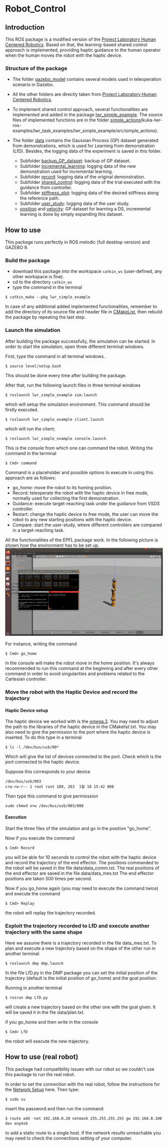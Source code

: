 # Robot_Control

## Introduction

This ROS package is a modified version of the [Project Laboratory Human Centered Robotics](https://github.com/BernardoBrogi/Project-Laboratory). Based on that, the learning-based shared control approach is implemented, providing haptic guidance to the human operator when the human moves the robot with the haptic device. 


### Structure of the package

* The folder [gazebo_model](gazebo_model/) contains several models used in teleoperation scenario in Gazebo.

* All the other folders are directly taken from [Project Laboratory Human Centered Robotics](https://github.com/BernardoBrogi/Project-Laboratory).

* To implement shared control approach, several functionalities are implemented and added in the package [lwr_simple_example](kuka-lwr-ros-examples/lwr_task_examples/lwr_simple_example). The source files of implemented functions are in the folder [simple_actions](kuka-lwr-ros-examples/lwr_task_examples/lwr_simple_example/src/simple_actions)(kuka-lwr-ros-examples/lwr_task_examples/lwr_simple_example/src/simple_actions).


* The folder [data](data/) contains the Gaussian Process (GP) dataset generated from demonstrations, which is used for Learning from demonstration (LfD). Besides, the logging data of the experiment is saved in this folder. 
    - Subfolder [backup_GP_dataset](data/backup_GP_dataset/): backup of GP dataset.
    - Subfolder [incremental_learning](data/incremental_learning/): logging data of the new demonstration used for incremental learning.
    - Subfolder [record](data/record/): logging data of the original demonstration.
    - Subfolder [shared_control](data/shared_control/): logging data of the trial executed with the guidance from controller.
    - Subfolder [stiffness_plot](data/stiffness_plot/): logging data of the desired stiffness along the reference path.
    - Subfolder [user_study](data/user_study/): logging data of the user study.
    - [position](data/pos_train.txt) and [velocity](data/vel_train.txt): GP dataset for learning a DS, incremental learning is done by simply expanding this dataset.


## How to use

This package runs perfectly in ROS melodic (full desktop version) and GAZEBO 9.

### Build the package

* download this package into the workspace `catkin_ws` (user-defined, any other workspace is fine). 
* cd to the directory `catkin_ws`
* type the command in the terminal 
```
$ catkin_make --pkg lwr_simple_example
```
In case of any additional added implemented functionalities, remember to add the directory of its source file and header file in [CMakeList](kuka-lwr-ros-examples/lwr_task_examples/lwr_simple_example/CMakeLists.txt), then rebuild the package by repeating the last step.


### Launch the simulation

After building the package successfully, the simulation can be started. In order to start the simulation, open three different terminal windows.

First, type the command in all terminal windows.
```
$ source level/setup.bash
```
This should be done every time after building the package.

After that, run the following launch files in three terminal windows
```
$ roslaunch lwr_simple_example sim.launch
```

which will setup the simulation environment. This command should be firstly executed. 

```
$ roslaunch lwr_simple_example client.launch
```
which will run the client;

```
$ roslaunch lwr_simple_example console.launch
```

This is the console from which one can command the robot. Writing the command in the terminal

```
$ Cmd> command
```
Command is a placeholder and possible options to execute in using this approach are as follows:
* go_home:    move the robot to its homing position.
* Record:     teleoperate the robot with the haptic device in free mode, normally used for collecting the first demonstration.
* Guidance:   execute target-reaching task under the guidance from VSDS controller.
* Restart:    change the haptic device to free mode, the user can move the robot to any new starting positions with the haptic device.
* Compare:    start the user-study, where different controllers are compared in a target-reaching task.


All the functionalities of the EPFL package work.
In the following picture is shown how the environment has to be set up.
![Alt text](Images/environment.png "Environment set up")

For instance, writing the command

```
$ Cmd> go_home
```

in the console will make the robot move in the home position.
It's always recommended to run this command at the beginning and after every other command in order to avoid singularities and problems related to the Cartesian controller.

### Move the robot with the Haptic Device and record the trajectory

#### Haptic Device setup

The haptic device we worked with is the [omega.3](https://www.forcedimension.com/images/doc/specsheet_-_omega3.pdf). You may need to adjust the path to the libraries of the haptic device in the CMakelist.txt.
You may also need to give the permission to the port where the haptic device is inserted. To do this type in a terminal

```
$ ls -l /dev/bus/usb/00*
```
Which will give the list of devices connected to the port. Check which is the port connected to the haptic device.

Suppose this corresponds to your device
```
/dev/bus/usb/003
crw-rw-r-- 1 root root 189, 263  1월 10 15:42 008
```
Then type this command to give permisssion
```
sudo chmod o+w /dev/bus/usb/003/008
```
#### Execution

Start the three files of the simulation and go in the position "go_home".

Now if you execute the command

```
$ Cmd> Record
```

you will be able for 10 seconds to control the robot with the haptic device and record the trajectory of the end effector. The positions commanded to the robot will be saved in the file data/data_comm.txt. The real positions of the end effector are saved in the file data/data_mes.txt
The end effector positions are taken 500 times per second.

Now if you go_home again (you may need to execute the command twice) and execute the command

```
$ Cmd> Replay
```

the robot will replay the trajectory recorded.

### Exploit the trajectory recorded to LfD and execute another trajectory with the same shape

Here we assume there is a trajectory recorded in the file data_mes.txt. To plan and execute a new trajectory based on the shape of the other run in another terminal

```
$ roslaunch dmp dmp.launch
```
 
In the file LfD.py in the DMP package you can set the initial position of the trajectory (default is the initial position of go_home) and the goal position.

Running in another terminal

```
$ rosrun dmp LfD.py
```

will create a new trajectory based on the other one with the goal given. It will be saved it in the file data/plan.txt.

if you go_home and then write in the console

```
$ Cmd> LfD
```

the robot will execute the new trajectory.

## How to use (real robot)

This package had compatibility issues with our robot so we couldn't use this package to run the real robot.

In order to set the connection with the real robot, follow the instructions for the [Network Setup](https://github.com/epfl-lasa/kuka-lwr-ros/wiki/Network-setup) here. Then type:
```
$ sudo su
```
insert the password and then run the command:
```
$ route add -net 192.168.0.20 netmask 255.255.255.255 gw 192.168.0.100 dev enp4s0
```
to add a static route to a single host. 
If the network results unreachable you may need to check the connections setting of your computer.


